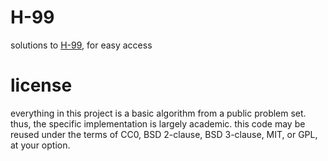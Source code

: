 # H-99
solutions to [H-99](https://wiki.haskell.org/H-99:_Ninety-Nine_Haskell_Problems),
for easy access

# license

everything in this project is a basic algorithm from a public problem set.
thus, the specific implementation is largely academic.
this code may be reused under the terms of CC0, BSD 2-clause, BSD 3-clause,
MIT, or GPL, at your option.
